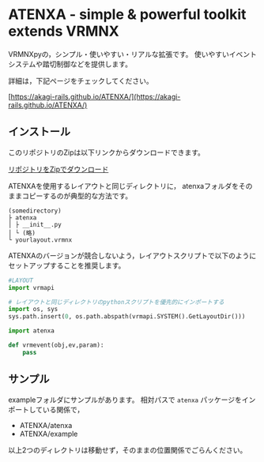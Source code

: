 # ATENXA - simple & powerful toolkit extends VRMNX

VRMNXpyの，シンプル・使いやすい・リアルな拡張です。
使いやすいイベントシステムや踏切制御などを提供します。

詳細は，下記ページをチェックしてください。

[https://akagi-rails.github.io/ATENXA/](https://akagi-rails.github.io/ATENXA/)

## インストール

このリポジトリのZipは以下リンクからダウンロードできます。

[リポジトリをZipでダウンロード](https://github.com/AKAGI-Rails/ATENXA/archive/refs/heads/master.zip)

ATENXAを使用するレイアウトと同じディレクトリに，
atenxaフォルダをそのままコピーするのが典型的な方法です。

```
(somedirectory)
├ atenxa
│ ├ __init__.py
│ └ (略)
└ yourlayout.vrmnx
```

ATENXAのバージョンが競合しないよう，レイアウトスクリプトで以下のようにセットアップすることを推奨します。

```python
#LAYOUT
import vrmapi

# レイアウトと同じディレクトリのpythonスクリプトを優先的にインポートする
import os, sys
sys.path.insert(0, os.path.abspath(vrmapi.SYSTEM().GetLayoutDir()))

import atenxa

def vrmevent(obj,ev,param):
    pass
```

## サンプル

exampleフォルダにサンプルがあります。
相対パスで `atenxa` パッケージをインポートしている関係で，

- ATENXA/atenxa
- ATENXA/example

以上2つのディレクトリは移動せず，そのままの位置関係でごらんください。
